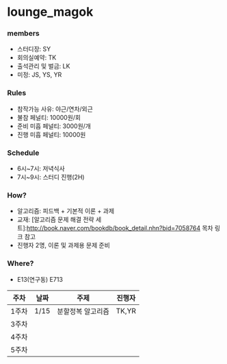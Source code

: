# lounge_magok

### members
- 스터디장: SY
- 회의실예약: TK
- 출석관리 및 벌금: LK
- 미정: JS, YS, YR

### Rules
- 참작가능 사유: 야근/연차/외근
- 불참 페널티: 10000원/회
- 준비 미흡 페널티: 3000원/개
- 진행 미흡 페널티: 10000원

### Schedule
- 6시~7시: 저녁식사
- 7시~9시: 스터디 진행(2H)

### How?
- 알고리즘: 피드백 + 기본적 이론 + 과제
- 교재: [알고리즘 문제 해결 전략 세트]:http://book.naver.com/bookdb/book_detail.nhn?bid=7058764
목차 링크 참고
- 진행자 2명, 이론 및 과제용 문제 준비

### Where?
- E13(연구동) E713

|주차|날짜|주제|진행자|
|---|---|---|---|
|1주차|1/15|분할정복 알고리즘|TK,YR|
|3주차||||
|4주차||||
|5주차||||
